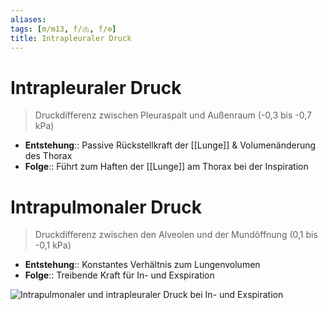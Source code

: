 ```yaml
---
aliases: 
tags: [m/m13, f/🫁, f/⚙️]
title: Intrapleuraler Druck
---
```

# Intrapleuraler Druck
> Druckdifferenz zwischen Pleuraspalt und Außenraum (-0,3 bis -0,7 kPa)
- **Entstehung**:: Passive Rückstellkraft der [[Lunge]] & Volumenänderung des Thorax
- **Folge**:: Führt zum Haften der [[Lunge]] am Thorax bei der Inspiration


# Intrapulmonaler Druck
> Druckdifferenz zwischen den Alveolen und der Mundöffnung (0,1 bis -0,1 kPa)
- **Entstehung**:: Konstantes Verhältnis zum Lungenvolumen
- **Folge**:: Treibende Kraft für In- und Exspiration

![Intrapulmonaler und intrapleuraler Druck bei In- und Exspiration](https://media-de.amboss.com/media/thumbs/big_5f7eff364d59f.jpg)


